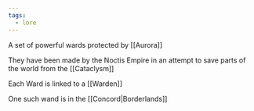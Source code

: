 ```yaml
---
tags:
  - lore
---
```

A set of powerful wards protected by [[Aurora]]

They have been made by the Noctis Empire in an attempt to save parts of the world from the [[Cataclysm]]

Each Ward is linked to a [[Warden]]

One such wand is in the [[Concord|Borderlands]]




